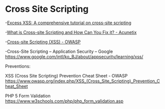 # Cross Site Scripting
-[Excess XSS: A comprehensive tutorial on cross-site scripting](https://excess-xss.com/)

-[What is Cross-site Scripting and How Can You Fix it? - Acunetix](https://www.acunetix.com/websitesecurity/cross-site-scripting/)

-[Cross-site Scripting (XSS) - OWASP](https://www.owasp.org/index.php/Cross-site_Scripting_(XSS))

-Cross-Site Scripting – Application Security – Google https://www.google.com/intl/ko_BJ/about/appsecurity/learning/xss/

Preventions:

XSS (Cross Site Scripting) Prevention Cheat Sheet - OWASP https://www.owasp.org/index.php/XSS_(Cross_Site_Scripting)_Prevention_Cheat_Sheet 

PHP 5 Form Validation https://www.w3schools.com/php/php_form_validation.asp
